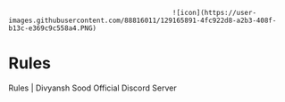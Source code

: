                                              ![icon](https://user-images.githubusercontent.com/88816011/129165891-4fc922d8-a2b3-408f-b13c-e369c9c558a4.PNG)

# Rules
Rules | Divyansh Sood Official Discord Server
